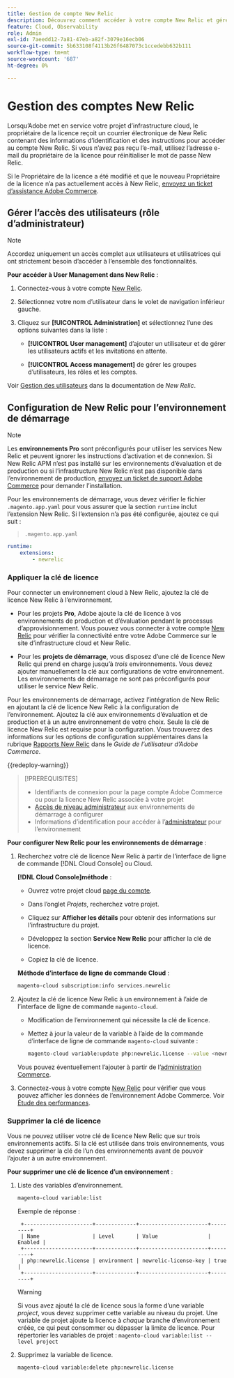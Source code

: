```yaml
---
title: Gestion de compte New Relic
description: Découvrez comment accéder à votre compte New Relic et gérer l’accès, les intégrations et l’utilisation des outils pour votre projet d’infrastructure Adobe Commerce sur cloud.
feature: Cloud, Observability
role: Admin
exl-id: 7aeedd12-7a81-47eb-a82f-3079e16ecb06
source-git-commit: 5b633108f4113b26f6487073c1ccedebb632b111
workflow-type: tm+mt
source-wordcount: '687'
ht-degree: 0%

---
```


# Gestion des comptes New Relic

Lorsqu’Adobe met en service votre projet d’infrastructure cloud, le propriétaire de la licence reçoit un courrier électronique de New Relic contenant des informations d’identification et des instructions pour accéder au compte New Relic. Si vous n’avez pas reçu l’e-mail, utilisez l’adresse e-mail du propriétaire de la licence pour réinitialiser le mot de passe New Relic.

Si le Propriétaire de la licence a été modifié et que le nouveau Propriétaire de la licence n’a pas actuellement accès à New Relic, [envoyez un ticket d’assistance Adobe Commerce](https://experienceleague.adobe.com/docs/commerce-knowledge-base/kb/help-center-guide/magento-help-center-user-guide.html#submit-ticket).

## Gérer l’accès des utilisateurs (rôle d’administrateur)

>[!NOTE]
>
>Accordez uniquement un accès complet aux utilisateurs et utilisatrices qui ont strictement besoin d’accéder à l’ensemble des fonctionnalités.

**Pour accéder à User Management dans New Relic** :

1. Connectez-vous à votre compte [New Relic](https://login.newrelic.com/login).

1. Sélectionnez votre nom d’utilisateur dans le volet de navigation inférieur gauche.

1. Cliquez sur **[!UICONTROL Administration]** et sélectionnez l’une des options suivantes dans la liste :

   - **[!UICONTROL User management]** d’ajouter un utilisateur et de gérer les utilisateurs actifs et les invitations en attente.

   - **[!UICONTROL Access management]** de gérer les groupes d’utilisateurs, les rôles et les comptes.

Voir [Gestion des utilisateurs](https://docs.newrelic.com/docs/accounts/accounts-billing/new-relic-one-user-management/user-management-ui-and-tasks/) dans la documentation de _New Relic_.

## Configuration de New Relic pour l’environnement de démarrage

>[!NOTE]
>
>Les **environnements Pro** sont préconfigurés pour utiliser les services New Relic et peuvent ignorer les instructions d’activation et de connexion. Si New Relic APM n’est pas installé sur les environnements d’évaluation et de production ou si l’infrastructure New Relic n’est pas disponible dans l’environnement de production, [envoyez un ticket de support Adobe Commerce](https://experienceleague.adobe.com/docs/commerce-knowledge-base/kb/help-center-guide/magento-help-center-user-guide.html#submit-ticket) pour demander l’installation.

Pour les environnements de démarrage, vous devez vérifier le fichier `.magento.app.yaml` pour vous assurer que la section `runtime` inclut l’extension New Relic. Si l’extension n’a pas été configurée, ajoutez ce qui suit :

> `.magento.app.yaml`

```yaml
runtime:
    extensions:
        - newrelic
```

### Appliquer la clé de licence

Pour connecter un environnement cloud à New Relic, ajoutez la clé de licence New Relic à l’environnement.

- Pour les projets **Pro**, Adobe ajoute la clé de licence à vos environnements de production et d’évaluation pendant le processus d’approvisionnement. Vous pouvez vous connecter à votre compte [New Relic](https://login.newrelic.com/login) pour vérifier la connectivité entre votre Adobe Commerce sur le site d’infrastructure cloud et New Relic.

- Pour les **projets de démarrage**, vous disposez d’une clé de licence New Relic qui prend en charge jusqu’à _trois_ environnements. Vous devez ajouter manuellement la clé aux configurations de votre environnement. Les environnements de démarrage ne sont pas préconfigurés pour utiliser le service New Relic.

Pour les environnements de démarrage, activez l’intégration de New Relic en ajoutant la clé de licence New Relic à la configuration de l’environnement. Ajoutez la clé aux environnements d’évaluation et de production et à un autre environnement de votre choix. Seule la clé de licence New Relic est requise pour la configuration. Vous trouverez des informations sur les options de configuration supplémentaires dans la rubrique [Rapports New Relic](https://experienceleague.adobe.com/docs/commerce-admin/config/general/new-relic-reporting.html) dans le _Guide de l’utilisateur d’Adobe Commerce_.

{{redeploy-warning}}

>[!PREREQUISITES]
>
>- Identifiants de connexion pour la page compte Adobe Commerce ou pour la licence New Relic associée à votre projet
>- [Accès de niveau administrateur](../project/user-access.md) aux environnements de démarrage à configurer
>- Informations d’identification pour accéder à l’[administrateur](https://experienceleague.adobe.com/docs/commerce-admin/systems/user-accounts/permissions.html) pour l’environnement

**Pour configurer New Relic pour les environnements de démarrage** :

1. Recherchez votre clé de licence New Relic à partir de l’interface de ligne de commande [!DNL Cloud Console] ou Cloud.

   **[!DNL Cloud Console]méthode** :

   - Ouvrez votre projet cloud [page du compte](https://accounts.magento.cloud/user).

   - Dans l’onglet _Projets_, recherchez votre projet.

   - Cliquez sur **Afficher les détails** pour obtenir des informations sur l’infrastructure du projet.

   - Développez la section **Service New Relic** pour afficher la clé de licence.

   - Copiez la clé de licence.

   **Méthode d’interface de ligne de commande Cloud** :

   ```bash
   magento-cloud subscription:info services.newrelic
   ```

1. Ajoutez la clé de licence New Relic à un environnement à l’aide de l’interface de ligne de commande `magento-cloud`.

   - Modification de l’environnement qui nécessite la clé de licence.
   - Mettez à jour la valeur de la variable à l’aide de la commande d’interface de ligne de commande `magento-cloud` suivante :

     ```bash
     magento-cloud variable:update php:newrelic.license --value <newrelic-license-key>
     ```

   Vous pouvez éventuellement l’ajouter à partir de l’[administration Commerce](https://experienceleague.adobe.com/docs/commerce-admin/start/reporting/new-relic-reporting.html#step-3%3A-configure-your-store).

1. Connectez-vous à votre compte [New Relic](https://login.newrelic.com/login) pour vérifier que vous pouvez afficher les données de l’environnement Adobe Commerce. Voir [Étude des performances](investigate-performance.md).

### Supprimer la clé de licence

Vous ne pouvez utiliser votre clé de licence New Relic que sur trois environnements actifs. Si la clé est utilisée dans trois environnements, vous devez supprimer la clé de l’un des environnements avant de pouvoir l’ajouter à un autre environnement.

**Pour supprimer une clé de licence d’un environnement** :

1. Liste des variables d’environnement.

   ```bash
   magento-cloud variable:list
   ```

   Exemple de réponse :

   ```
    +----------------------+-------------+----------------------+---------+
    | Name                 | Level       | Value                | Enabled |
    +----------------------+-------------+----------------------+---------+
    | php:newrelic.license | environment | newrelic-license-key | true    |
    +----------------------+-------------+----------------------+---------+
   ```

   >[!WARNING]
   >
   >Si vous avez ajouté la clé de licence sous la forme d’une variable _project_, vous devez supprimer cette variable au niveau du projet. Une variable de projet ajoute la licence à _chaque_ branche d’environnement créée, ce qui peut consommer ou dépasser la limite de licence. Pour répertorier les variables de projet : `magento-cloud variable:list --level project`

1. Supprimez la variable de licence.

   ```bash
   magento-cloud variable:delete php:newrelic.license
   ```
